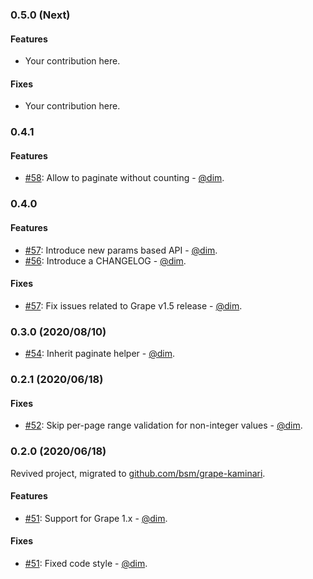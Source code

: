 ### 0.5.0 (Next)

#### Features

* Your contribution here.

#### Fixes

* Your contribution here.

### 0.4.1

#### Features

* [#58](https://github.com/bsm/grape-kaminari/pull/58): Allow to paginate without counting - [@dim](https://github.com/dim).

### 0.4.0

#### Features

* [#57](https://github.com/bsm/grape-kaminari/pull/57): Introduce new params based API - [@dim](https://github.com/dim).
* [#56](https://github.com/bsm/grape-kaminari/pull/56): Introduce a CHANGELOG - [@dim](https://github.com/dim).

#### Fixes

* [#57](https://github.com/bsm/grape-kaminari/pull/57): Fix issues related to Grape v1.5 release - [@dim](https://github.com/dim).

### 0.3.0 (2020/08/10)

* [#54](https://github.com/bsm/grape-kaminari/pull/54): Inherit paginate helper - [@dim](https://github.com/dim).

### 0.2.1 (2020/06/18)

#### Fixes

* [#52](https://github.com/bsm/grape-kaminari/pull/52): Skip per-page range validation for non-integer values - [@dim](https://github.com/dim).

### 0.2.0 (2020/06/18)

Revived project, migrated to [github.com/bsm/grape-kaminari](github.com/bsm/grape-kaminari).

#### Features

* [#51](https://github.com/bsm/grape-kaminari/pull/51): Support for Grape 1.x - [@dim](https://github.com/dim).

#### Fixes

* [#51](https://github.com/bsm/grape-kaminari/pull/51): Fixed code style - [@dim](https://github.com/dim).
